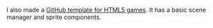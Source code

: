 I also made a [GitHub template for HTML5 games](https://github.com/tassaron/canvas-game). It has a basic scene manager and sprite components.